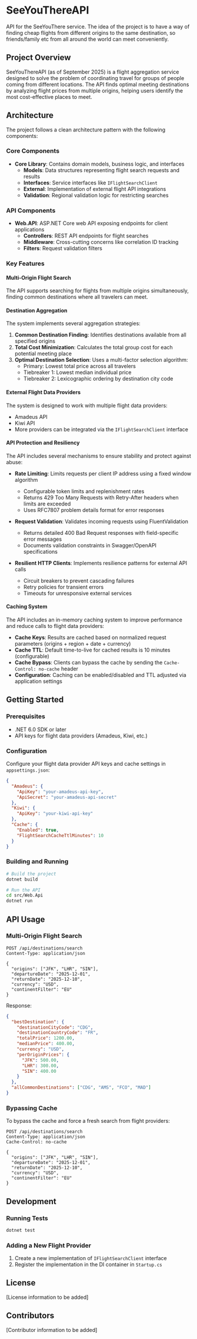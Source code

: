# SeeYouThereAPI

API for the SeeYouThere service. The idea of the project is to have a way of finding cheap flights from different origins to the same destination, so friends/family etc from all around the world can meet conveniently.

## Project Overview

SeeYouThereAPI (as of September 2025) is a flight aggregation service designed to solve the problem of coordinating travel for groups of people coming from different locations. The API finds optimal meeting destinations by analyzing flight prices from multiple origins, helping users identify the most cost-effective places to meet.

## Architecture

The project follows a clean architecture pattern with the following components:

### Core Components

- **Core Library**: Contains domain models, business logic, and interfaces
  - **Models**: Data structures representing flight search requests and results
  - **Interfaces**: Service interfaces like `IFlightSearchClient`
  - **External**: Implementation of external flight API integrations
  - **Validation**: Regional validation logic for restricting searches

### API Components

- **Web.API**: ASP.NET Core web API exposing endpoints for client applications
  - **Controllers**: REST API endpoints for flight searches
  - **Middleware**: Cross-cutting concerns like correlation ID tracking
  - **Filters**: Request validation filters

### Key Features

#### Multi-Origin Flight Search

The API supports searching for flights from multiple origins simultaneously, finding common destinations where all travelers can meet.

#### Destination Aggregation

The system implements several aggregation strategies:

1. **Common Destination Finding**: Identifies destinations available from all specified origins
2. **Total Cost Minimization**: Calculates the total group cost for each potential meeting place
3. **Optimal Destination Selection**: Uses a multi-factor selection algorithm:
   - Primary: Lowest total price across all travelers
   - Tiebreaker 1: Lowest median individual price
   - Tiebreaker 2: Lexicographic ordering by destination city code

#### External Flight Data Providers

The system is designed to work with multiple flight data providers:
- Amadeus API
- Kiwi API
- More providers can be integrated via the `IFlightSearchClient` interface

#### API Protection and Resiliency

The API includes several mechanisms to ensure stability and protect against abuse:

- **Rate Limiting**: Limits requests per client IP address using a fixed window algorithm
  - Configurable token limits and replenishment rates
  - Returns 429 Too Many Requests with Retry-After headers when limits are exceeded
  - Uses RFC7807 problem details format for error responses

- **Request Validation**: Validates incoming requests using FluentValidation
  - Returns detailed 400 Bad Request responses with field-specific error messages
  - Documents validation constraints in Swagger/OpenAPI specifications

- **Resilient HTTP Clients**: Implements resilience patterns for external API calls
  - Circuit breakers to prevent cascading failures
  - Retry policies for transient errors
  - Timeouts for unresponsive external services

#### Caching System

The API includes an in-memory caching system to improve performance and reduce calls to flight data providers:

- **Cache Keys**: Results are cached based on normalized request parameters (origins + region + date + currency)
- **Cache TTL**: Default time-to-live for cached results is 10 minutes (configurable)
- **Cache Bypass**: Clients can bypass the cache by sending the `Cache-Control: no-cache` header
- **Configuration**: Caching can be enabled/disabled and TTL adjusted via application settings

## Getting Started

### Prerequisites

- .NET 6.0 SDK or later
- API keys for flight data providers (Amadeus, Kiwi, etc.)

### Configuration

Configure your flight data provider API keys and cache settings in `appsettings.json`:

```json
{
  "Amadeus": {
    "ApiKey": "your-amadeus-api-key",
    "ApiSecret": "your-amadeus-api-secret"
  },
  "Kiwi": {
    "ApiKey": "your-kiwi-api-key"
  },
  "Cache": {
    "Enabled": true,
    "FlightSearchCacheTtlMinutes": 10
  }
}
```

### Building and Running

```bash
# Build the project
dotnet build

# Run the API
cd src/Web.Api
dotnet run
```

## API Usage

### Multi-Origin Flight Search

```http
POST /api/destinations/search
Content-Type: application/json

{
  "origins": ["JFK", "LHR", "SIN"],
  "departureDate": "2025-12-01",
  "returnDate": "2025-12-10",
  "currency": "USD",
  "continentFilter": "EU"
}
```

Response:

```json
{
  "bestDestination": {
    "destinationCityCode": "CDG",
    "destinationCountryCode": "FR",
    "totalPrice": 1200.00,
    "medianPrice": 400.00,
    "currency": "USD",
    "perOriginPrices": {
      "JFK": 500.00,
      "LHR": 300.00,
      "SIN": 400.00
    }
  },
  "allCommonDestinations": ["CDG", "AMS", "FCO", "MAD"]
}
```

### Bypassing Cache

To bypass the cache and force a fresh search from flight providers:

```http
POST /api/destinations/search
Content-Type: application/json
Cache-Control: no-cache

{
  "origins": ["JFK", "LHR", "SIN"],
  "departureDate": "2025-12-01",
  "returnDate": "2025-12-10",
  "currency": "USD",
  "continentFilter": "EU"
}
```

## Development

### Running Tests

```bash
dotnet test
```

### Adding a New Flight Provider

1. Create a new implementation of `IFlightSearchClient` interface
2. Register the implementation in the DI container in `Startup.cs`

## License

[License information to be added]

## Contributors

[Contributor information to be added]
